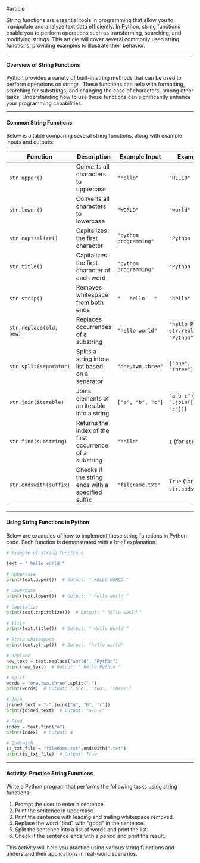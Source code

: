 #article

String functions are essential tools in programming that allow you to manipulate and analyze text data efficiently. In Python, string functions enable you to perform operations such as transforming, searching, and modifying strings. This article will cover several commonly used string functions, providing examples to illustrate their behavior.

---

#### Overview of String Functions

Python provides a variety of built-in string methods that can be used to perform operations on strings. These functions can help with formatting, searching for substrings, and changing the case of characters, among other tasks. Understanding how to use these functions can significantly enhance your programming capabilities.

---

#### Common String Functions

Below is a table comparing several string functions, along with example inputs and outputs:

| Function          | Description                          | Example Input         | Example Output       |
|-------------------|--------------------------------------|-----------------------|----------------------|
| `str.upper()`     | Converts all characters to uppercase | `"hello"`             | `"HELLO"`            |
| `str.lower()`     | Converts all characters to lowercase | `"WORLD"`             | `"world"`            |
| `str.capitalize()`| Capitalizes the first character      | `"python programming"` | `"Python programming"`|
| `str.title()`     | Capitalizes the first character of each word | `"python programming"` | `"Python Programming"`|
| `str.strip()`     | Removes whitespace from both ends    | `"   hello   "`       | `"hello"`            |
| `str.replace(old, new)` | Replaces occurrences of a substring | `"hello world"`       | `"hello Python"` (with `str.replace("world", "Python")`) |
| `str.split(separator)` | Splits a string into a list based on a separator | `"one,two,three"`     | `["one", "two", "three"]` |
| `str.join(iterable)` | Joins elements of an iterable into a string | `["a", "b", "c"]`     | `"a-b-c"` (with `"-".join(["a", "b", "c"])`) |
| `str.find(substring)` | Returns the index of the first occurrence of a substring | `"hello"`             | `1` (for `str.find("e")`) |
| `str.endswith(suffix)` | Checks if the string ends with a specified suffix | `"filename.txt"`      | `True` (for `str.endswith(".txt")`) |

---

#### Using String Functions in Python

Below are examples of how to implement these string functions in Python code. Each function is demonstrated with a brief explanation.

```python
# Example of string functions

text = " hello world "

# Uppercase
print(text.upper())  # Output: " HELLO WORLD "

# Lowercase
print(text.lower())  # Output: " hello world "

# Capitalize
print(text.capitalize())  # Output: " hello world "

# Title
print(text.title())  # Output: " Hello World "

# Strip whitespace
print(text.strip())  # Output: "hello world"

# Replace
new_text = text.replace("world", "Python")
print(new_text)  # Output: " hello Python "

# Split
words = "one,two,three".split(",")
print(words)  # Output: ['one', 'two', 'three']

# Join
joined_text = "-".join(["a", "b", "c"])
print(joined_text)  # Output: "a-b-c"

# Find
index = text.find("o")
print(index)  # Output: 4

# Endswith
is_txt_file = "filename.txt".endswith(".txt")
print(is_txt_file)  # Output: True
```

---

#### Activity: Practice String Functions

Write a Python program that performs the following tasks using string functions:

1. Prompt the user to enter a sentence.
2. Print the sentence in uppercase.
3. Print the sentence with leading and trailing whitespace removed.
4. Replace the word "bad" with "good" in the sentence.
5. Split the sentence into a list of words and print the list.
6. Check if the sentence ends with a period and print the result.

This activity will help you practice using various string functions and understand their applications in real-world scenarios.